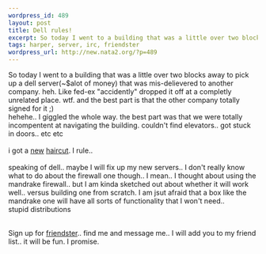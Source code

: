 ```yaml
--- 
wordpress_id: 489
layout: post
title: Dell rules!
excerpt: So today I went to a building that was a little over two blocks away to pick up a dell server(~$alot of money) that was mis-delievered to another company. heh. Like fed-ex "accidently" dropped it off at a completly unrelated place. wtf. and the best part is that the other company totally signed for it ;)hehehe.. I giggled the whole way. the best part was that we were totally incompentent at ...
tags: harper, server, irc, friendster
wordpress_url: http://new.nata2.org/?p=489
---
```

So today I went to a building that was a little over two blocks away to pick up a dell server(~$alot of money) that was mis-delievered to another company. heh. Like fed-ex "accidently" dropped it off at a completly unrelated place. wtf. and the best part is that the other company totally signed for it ;)<br/>hehehe.. I giggled the whole way. the best part was that we were totally incompentent at navigating the building. couldn't find elevators.. got stuck in doors.. etc etc<br/><br/>i got a <a href="http://nata2.info/pictures/harper/me/haircut%20026.jpg">new</a> <a href="http://nata2.info/pictures/harper/me/haircut%20023.jpg">haircut</a>. I rule.. <br/><br/>speaking of dell.. maybe I will fix up my new servers.. I don't really know what to do about the firewall one though.. I mean.. I thought about using the mandrake firewall.. but I am kinda sketched out about whether it will work well.. versus building one from scratch. I am jsut afraid that a box like the mandrake one will have all sorts of functionality that I won't need.. <br/>stupid distributions<br/><br/>


Sign up for <a href="http://friendster.com">friendster</a>.. find me and message me.. I will add you to my friend list.. it will be fun. I promise.
